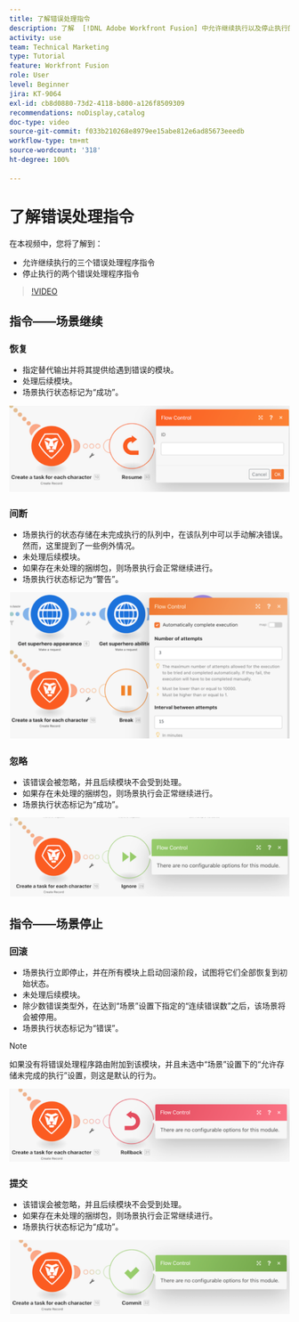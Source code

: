 ```yaml
---
title: 了解错误处理指令
description: 了解  [!DNL Adobe Workfront Fusion] 中允许继续执行以及停止执行的错误处理程序指令。
activity: use
team: Technical Marketing
type: Tutorial
feature: Workfront Fusion
role: User
level: Beginner
jira: KT-9064
exl-id: cb8d0880-73d2-4118-b800-a126f8509309
recommendations: noDisplay,catalog
doc-type: video
source-git-commit: f033b210268e8979ee15abe812e6ad85673eeedb
workflow-type: tm+mt
source-wordcount: '318'
ht-degree: 100%

---
```


# 了解错误处理指令

在本视频中，您将了解到：

* 允许继续执行的三个错误处理程序指令
* 停止执行的两个错误处理程序指令

>[!VIDEO](https://video.tv.adobe.com/v/335305/?quality=12&learn=on)

## 指令——场景继续

### 恢复

* 指定替代输出并将其提供给遇到错误的模块。
* 处理后续模块。
* 场景执行状态标记为“成功”。

![“恢复”指令的图像](assets/troubleshooting-and-error-handling-2.png)

### 间断

* 场景执行的状态存储在未完成执行的队列中，在该队列中可以手动解决错误。然而，这里提到了一些例外情况。
* 未处理后续模块。
* 如果存在未处理的捆绑包，则场景执行会正常继续进行。
* 场景执行状态标记为“警告”。

![简单指令的图像](assets/troubleshooting-and-error-handling-3.png)

### 忽略

* 该错误会被忽略，并且后续模块不会受到处理。
* 如果存在未处理的捆绑包，则场景执行会正常继续进行。
* 场景执行状态标记为“成功”。

![忽略指令的图像](assets/troubleshooting-and-error-handling-4.png)

## 指令——场景停止

### 回滚

* 场景执行立即停止，并在所有模块上启动回滚阶段，试图将它们全部恢复到初始状态。
* 未处理后续模块。
* 除少数错误类型外，在达到“场景”设置下指定的“连续错误数”之后，该场景将会被停用。
* 场景执行状态标记为“错误”。

>[!NOTE]
>
>如果没有将错误处理程序路由附加到该模块，并且未选中“场景”设置下的“允许存储未完成的执行”设置，则这是默认的行为。

![回滚指令的图像](assets/troubleshooting-and-error-handling-5.png)

### 提交

* 该错误会被忽略，并且后续模块不会受到处理。
* 如果存在未处理的捆绑包，则场景执行会正常继续进行。
* 场景执行状态标记为“成功”。

![承诺指令的图像](assets/troubleshooting-and-error-handling-6.png)
